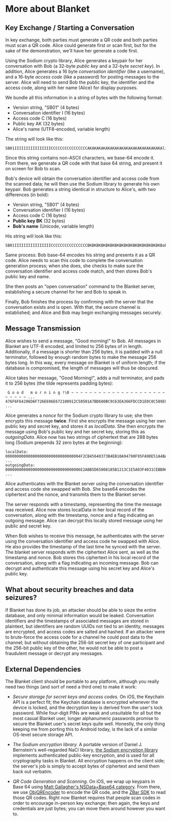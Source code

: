 More about Blanket
==================

Key Exchange / Starting a Conversation
--------------------------------------

In key exchange, both parties must generate a QR code and both parties must scan a QR code. Alice could generate first or scan first, but for the sake of the demonstration, we'll have her generate a code first. 

Using the Sodium crypto library, Alice generates a keypair for her conversation with Bob (a 32-byte _public key_ and a 32-byte _secret key_). In addition, Alice generates a 16 byte _conversation identifier_ (like a username), and a 16-byte _access code_ (like a password) for posting messages to the server. Alice will need to send Bob the public key, the identifier and the access code, along with her name (Alice) for display purposes. 

We bundle all this information in a string of bytes with the following format: 

* Version string, "SB01" (4 bytes)
* Conversation identifier I (16 bytes)
* Access code C (16 bytes)
* Public key AK (32 bytes)
* Alice's name (UTF8-encoded, variable length)

The string will look like this: 

    SB01IIIIIIIIIIIIIIIICCCCCCCCCCCCCCCCAKAKAKAKAKAKAKAKAKAKAKAKAKAKAKAKAlice

Since this string contains non-ASCII characters, we base-64 encode it. From there, we generate a QR code with that base 64 string, and present it on screen for Bob to scan. 

Bob's device will obtain the conversation identifier and access code from the scanned data; he will then use the Sodium library to generate his own keypair. Bob generates a string identical in structure to Alice's, with two differences (in bold): 

* Version string, "SB01" (4 bytes)
* Conversation identifier I (16 bytes)
* Access code C (16 bytes)
* **Public key BK** (32 bytes)
* **Bob's name** (Unicode, variable length)

His string will look like this: 

    SB01IIIIIIIIIIIIIIIICCCCCCCCCCCCCCCCBKBKBKBKBKBKBKBKBKBKBKBKBKBKBKBKBob
    
Same process: Bob base-64 encodes his string and presents it as a QR code. Alice needs to scan this code to complete the conversation generation process; when she does, she checks to make sure the conversation identifier and access code match, and then stores Bob's public key and name. 

She then posts an "open conversation" command to the Blanket server, establishing a secure channel for her and Bob to speak in. 

Finally, Bob finishes the process by confirming with the server that the conversation exists and is open. With that, the secure channel is established; and Alice and Bob may begin exchanging messages securely. 

Message Transmission
--------------------

Alice wishes to send a message, "Good morning!" to Bob. All messages in Blanket are UTF-8 encoded, and limited to 256 bytes of in length. Additionally, if a message is shorter than 256 bytes, it is padded with a null terminator, followed by enough random bytes to make the message 256 bytes long. In this way, every message on Blanket is of uniform length; if the database is compromised, the length of messages will thus be obscured. 

Alice takes her message, "Good Morning!", adds a null terminator, and pads it to 256 bytes (the tilde represents padding bytes): 

     G o o d   m o r n i n g !\0 ~ ~ ~ ~ ~ ~ ~ ~ ~ ~ ~ ~ ~ ~ ~ ~ ~ ~ ~ ~ ~ ~ ~ ~ ~ ~ ...
    476F6F64206D6F726E696E672100912C50501A7BD680BC9C63EA366FDCCD1E0C0C589E0FF4783D47 ... 

Alice generates a _nonce_ for the Sodium crypto library to use; she then encrypts this message **twice**. First she encrypts the message using her own public key and secret key, and stores it as _localData_. She then encrypts the message using Bob's public key and her secret key, storing this as _outgoingData_. Alice now has two strings of ciphertext that are 288 bytes long (Sodium prepends 32 zero bytes at the beginning): 

    localData: 
    000000000000000000000000000000004F2CB45640373B4EB10A94790F95FA9DE51A4BA8A2D3390C ...
    outgoingData: 
    000000000000000000000000000000006E2ABB5D65008185B1213C1E5A03F4031CEBB06AE3CA9FF0 ...

Alice authenticates with the Blanket server using the conversation identifier and access code she swapped with Bob. She base64 encodes the ciphertext and the nonce, and transmits them to the Blanket server. 

The server responds with a timestamp, representing the time the message was received. Alice now stores localData in her local record of the conversation, along with the timestamp, nonce and a flag indicating an outgoing message. Alice can decrypt this locally stored message using her public and secret key. 

When Bob wishes to receive this message, he authenticates with the server using the conversation identifier and access code he swapped with Alice. He also provides the timestamp of the last time he synced with the server. The blanket server responds with the ciphertext Alice sent, as well as the timestamp and nonce. Bob stores this ciphertext in his local record of the conversation, along with a flag indicating an incoming message. Bob can decrypt and authenticate this message using his secret key and Alice's public key. 

What about security breaches and data seizures?
-----------------------------------------------

If Blanket has done its job, an attacker should be able to sieze the entire database, and only minimal information would be leaked. Conversation identifiers and the timestamps of associated messages are stored in plaintext, but identifiers are random UUIDs not tied to an identity, messages are encrypted, and access codes are salted and hashed. If an attacker were to brute-force the access code for a channel he could post data to the channel; but without obtaining the 256-bit secret key of one participant and the 256-bit public key of the other, he would not be able to post a fraudulent message or decrypt any messages. 

External Dependencies
---------------------

The Blanket client should be portable to any platform, although you really need two things (and sort of need a third one) to make it work: 

 * *Secure storage for secret keys and access codes.* On iOS, the Keychain API is a perfect fit; the Keychain database is encrypted whenever the device is locked, and the decryption key is derived from the user's lock password. While four-digit PINs are weak and unsuitable for all but the most casual Blanket user, longer alphanumeric passwords promise to secure the Blanket user's secret keys quite well. Honestly, the only thing keeping me from porting this to Android today, is the lack of a similar OS-level secure storage API. 

 * *The Sodium encryption library.* A portable version of Daniel J. Bernstein's well-regarded NaCl library, [the Sodium encryption library](http://labs.umbrella.com/2013/03/06/announcing-sodium-a-new-cryptographic-library/) implements authenticated public-key encryption, and is used for all cryptography tasks in Blanket. All encryption happens on the client side; the server's job is simply to accept bytes of ciphertext and send them back out verbatim. 

 * *QR Code Generation and Scanning.* On iOS, we wrap up keypairs in Base 64 using [Matt Gallagher's NSData+Base64 category](http://www.cocoawithlove.com/2009/06/base64-encoding-options-on-mac-and.html). From there, we use [ObjQREncoder](https://github.com/jverkoey/ObjQREncoder) to encode the QR code, and the [ZBar SDK](http://zbar.sourceforge.net) to read those QR codes. Right now Blanket requires that people scan codes in order to encourage in-person key exchange; then again, the keys and credentials are just bytes; you can move them around however you want to. 

